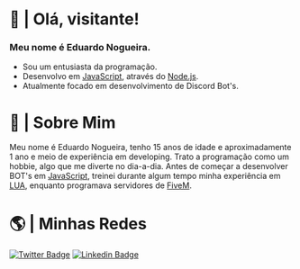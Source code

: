 # 👋 | Olá, visitante!
### Meu nome é Eduardo Nogueira.
- Sou um entusiasta da programação.
- Desenvolvo em [JavaScript](https://javascript.com), através do [Node.js](https://nodejs.org/en/).
- Atualmente focado em desenvolvimento de Discord Bot's.

# 👀 | Sobre Mim
Meu nome é Eduardo Nogueira, tenho 15 anos de idade e aproximadamente 1 ano e meio de experiência em developing. Trato a programação como um hobbie, algo que me diverte no dia-a-dia. Antes de começar a desenvolver BOT's em [JavaScript](https://javascript.com), treinei durante algum tempo minha experiência em [LUA](https://lua.org), enquanto programava servidores de [FiveM](https://five.net).

# 🌎 | Minhas Redes
[![Twitter Badge](https://img.shields.io/badge/-@duduu.nog-000?style=flat-square&labelColor=000&logo=instagram&logoColor=white&link=https://twitter.com/dieegosf)](https://instagram.com/duduu.nog) 
[![Linkedin Badge](https://img.shields.io/badge/-@dudu__nog-000?style=flat-square&logo=Twitter&logoColor=white&link=https://www.twitter.com/dudu__nog)](https://www.twitter.com/dudu__nog) 
